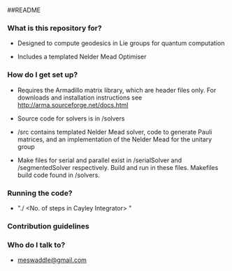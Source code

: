 ##README 


### What is this repository for?

* Designed to compute geodesics in Lie groups for quantum computation 

* Includes a templated Nelder Mead Optimiser



### How do I get set up?
 
* Requires the Armadillo matrix library, which are header files only. For downloads and installation instructions see http://arma.sourceforge.net/docs.html

* Source code for solvers is in /solvers 

* /src contains templated Nelder Mead solver, code to generate Pauli matrices, and an implementation of the Nelder Mead for the unitary group 

* Make files for serial and parallel exist in /serialSolver and /segmentedSolver respectively. Build and run in these files. Makefiles build code found in /solvers. 

### Running the code?

* "./<exename> <Max No. Nelder Mead steps> <No. of steps in Cayley Integrator> <tolerance>  <Max No. Leap-frog steps> "

### Contribution guidelines


### Who do I talk to?

* meswaddle@gmail.com 
